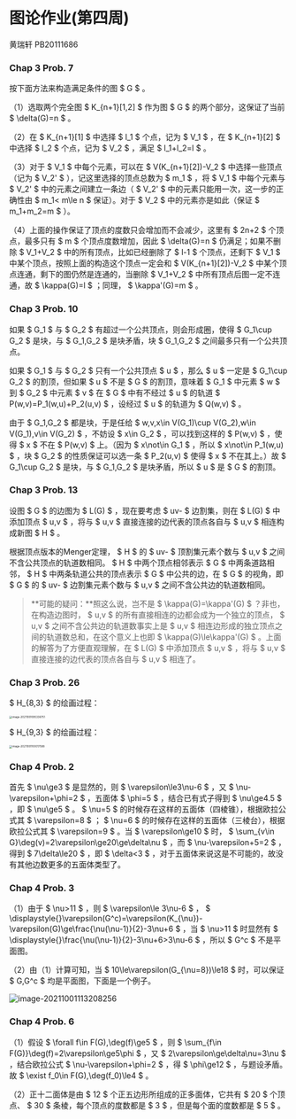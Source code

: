 # 图论作业(第四周)

黄瑞轩 PB20111686

### Chap 3   Prob. 7

按下面方法来构造满足条件的图 $ G $ 。

（1）选取两个完全图 $ K_{n+1}[1,2] $ 作为图 $ G $ 的两个部分，这保证了当前 $ \delta(G)=n $ 。

（2）在 $ K_{n+1}[1] $ 中选择 $ l_1 $ 个点，记为 $ V_1 $ ，在 $ K_{n+1}[2] $ 中选择 $ l_2 $ 个点，记为 $ V_2 $ ，满足 $ l_1+l_2=l $ 。

（3）对于 $ V_1 $ 中每个元素，可以在 $ V(K_{n+1}[2])-V_2 $ 中选择一些顶点（记为 $ V_2' $ ），记这里选择的顶点总数为 $ m_1 $ ，将 $ V_1 $ 中每个元素与 $ V_2' $ 中的元素之间建立一条边（ $ V_2' $ 中的元素只能用一次，这一步的正确性由 $ m_1< m\le n $ 保证）。对于 $ V_2 $ 中的元素亦是如此（保证 $ m_1+m_2=m $ ）。

（4）上面的操作保证了顶点的度数只会增加而不会减少，这里有 $ 2n+2 $ 个顶点，最多只有 $ m $ 个顶点度数增加，因此 $ \delta(G)=n $ 仍满足；如果不删除 $ V_1+V_2 $ 中的所有顶点，比如已经删除了 $ l-1 $ 个顶点，还剩下 $ V_1 $ 中某个顶点，按照上面的构造这个顶点一定会和 $ V(K_{n+1}[2])-V_2 $ 中某个顶点连通，剩下的图仍然是连通的，当删除 $ V_1+V_2 $ 中所有顶点后图一定不连通，故 $ \kappa(G)=l $ ；同理， $ \kappa'(G)=m $ 。

### Chap 3   Prob. 10

如果 $ G_1 $ 与 $ G_2 $ 有超过一个公共顶点，则会形成圈，使得 $ G_1\cup G_2 $ 是块，与 $ G_1,G_2 $ 是块矛盾，块 $ G_1,G_2 $ 之间最多只有一个公共顶点。

如果 $ G_1 $ 与 $ G_2 $ 只有一个公共顶点 $ u $ ，那么 $ u $ 一定是 $ G_1\cup G_2 $ 的割顶，但如果 $ u $ 不是 $ G $ 的割顶，意味着 $ G_1 $ 中元素 $ w $ 到 $ G_2 $ 中元素 $ v $ 在 $ G $ 中有不经过 $ u $ 的轨道 $ P(w,v)=P_1(w,u)+P_2(u,v) $ ，设经过 $ u $ 的轨道为 $ Q(w,v) $ 。

由于 $ G_1,G_2 $ 都是块，于是任给 $ w,v,x\in V(G_1)\cup V(G_2),w\in V(G_1),v\in V(G_2) $ ，不妨设 $ x\in G_2 $ ，可以找到这样的 $ P(w,v) $ ，使得 $ x $ 不在 $ P(w,v) $ 上。（因为 $ x\not\in G_1 $ ，所以 $ x\not\in P_1(w,u) $ ，块 $ G_2 $ 的性质保证可以选一条 $ P_2(u,v) $ 使得 $ x $ 不在其上。）故 $ G_1\cup G_2 $ 是块，与 $ G_1,G_2 $ 是块矛盾，所以 $ u $ 是 $ G $ 的割顶。

### Chap 3   Prob. 13

设图 $ G $ 的边图为 $ L(G) $ ，现在要考虑 $ uv- $ 边割集，则在 $ L(G) $ 中添加顶点 $ u,v $ ，将与 $ u,v $ 直接连接的边代表的顶点各自与 $ u,v $ 相连构成新图 $ H $ 。

根据顶点版本的Menger定理， $ H $ 的 $ uv- $ 顶割集元素个数与 $ u,v $ 之间不含公共顶点的轨道数相同。 $ H $ 中两个顶点相邻表示 $ G $ 中两条道路相邻， $ H $ 中两条轨道公共的顶点表示 $ G $ 中公共的边，在 $ G $ 的视角，即 $ G $ 的 $ uv- $ 边割集元素个数与 $ u,v $ 之间不含公共边的轨道数相同。

> **可能的疑问：**照这么说，岂不是 $ \kappa(G)=\kappa'(G) $ ？非也，在构造边图时， $ u,v $ 的所有直接相连的边都会成为一个独立的顶点， $ u,v $ 之间不含公共边的轨道数事实上是 $ u,v $ 相连边形成的独立顶点之间的轨道数总和，在这个意义上也即 $ \kappa(G)\le\kappa'(G) $ 。上面的解答为了方便直观理解，在 $ L(G) $ 中添加顶点 $ u,v $ ，将与 $ u,v $ 直接连接的边代表的顶点各自与 $ u,v $ 相连了。

### Chap 3   Prob. 26

 $ H_{8,3} $ 的绘画过程：

<img src="C:\Users\Sprout\AppData\Roaming\Typora\typora-user-images\image-20211001095336751.png" alt="image-20211001095336751" style="zoom: 33%;" />

 $ H_{9,3} $ 的绘画过程：

<img src="C:\Users\Sprout\AppData\Roaming\Typora\typora-user-images\image-20211001100017588.png" alt="image-20211001100017588" style="zoom: 33%;" />

### Chap 4   Prob. 2

首先 $ \nu\ge3 $ 是显然的，则 $ \varepsilon\le3\nu-6 $ ，又 $ \nu-\varepsilon+\phi=2 $ ，五面体 $ \phi=5 $ ，结合已有式子得到 $ \nu\ge4.5 $ ，即 $ \nu\ge5 $ 。 $ \nu=5 $ 的时候存在这样的五面体（四棱锥），根据欧拉公式其 $ \varepsilon=8 $ ； $ \nu=6 $ 的时候存在这样的五面体（三棱台），根据欧拉公式其 $ \varepsilon=9 $ 。当 $ \varepsilon\ge10 $ 时， $ \sum_{v\in G}\deg(v)=2\varepsilon\ge20\ge\delta\nu $ ，而 $ \nu-\varepsilon+5=2 $ ，得到 $ 7\delta\le20 $ ，即 $ \delta<3 $ ，对于五面体来说这是不可能的，故没有其他边数更多的五面体类型了。

### Chap 4   Prob. 3

（1）由于 $ \nu>11 $ ，则 $ \varepsilon\le 3\nu-6 $ ， $ \displaystyle{}\varepsilon(G^c)=\varepsilon(K_{\nu})-\varepsilon(G)\ge\frac{\nu(\nu-1)}{2}-3\nu+6 $ ，当 $ \nu>11 $ 时显然有 $ \displaystyle{}\frac{\nu(\nu-1)}{2}-3\nu+6>3\nu-6 $ ，所以 $ G^c $ 不是平面图。

（2）由（1）计算可知，当 $ 10\le\varepsilon(G_{\nu=8})\le18 $ 时，可以保证 $ G,G^c $ 均是平面图，下面是一个例子。

![image-20211001113208256](C:\Users\Sprout\AppData\Roaming\Typora\typora-user-images\image-20211001113208256.png)

### Chap 4   Prob. 6

（1）假设 $ \forall f\in F(G),\deg(f)\ge5 $ ，则 $ \sum_{f\in F(G)}\deg(f)=2\varepsilon\ge5\phi $ ，又 $ 2\varepsilon\ge\delta\nu=3\nu $ ，结合欧拉公式 $ \nu-\varepsilon+\phi=2 $ ，得 $ \phi\ge12 $ ，与题设矛盾。故 $ \exist f_0\in F(G),\deg(f_0)\le4 $ 。

（2）正十二面体是由 $ 12 $ 个正五边形所组成的正多面体，它共有 $ 20 $ 个顶点、 $ 30 $ 条棱，每个顶点的度数都是 $ 3 $ ，但是每个面的度数都是 $ 5 $ 。
